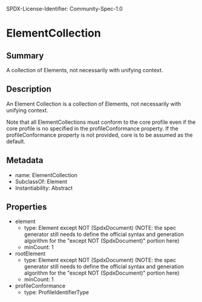 SPDX-License-Identifier: Community-Spec-1.0

# ElementCollection

## Summary

A collection of Elements, not necessarily with unifying context.

## Description

An Element Collection is a collection of Elements, not necessarily with unifying context.

Note that all ElementCollections must conform to the core profile even if the core profile is no specified in the profileConformance property.
If the profileConformance property is not provided, core is to be assumed as the default.

## Metadata

- name: ElementCollection
- SubclassOf: Element
- Instantiability: Abstract

## Properties

- element
  - type: Element except NOT (SpdxDocument) (NOTE: the spec generator still needs to define the official syntax and generation algorithm for the "except NOT (SpdxDocument)" portion here)
  - minCount: 1
- rootElement
  - type: Element except NOT (SpdxDocument) (NOTE: the spec generator still needs to define the official syntax and generation algorithm for the "except NOT (SpdxDocument)" portion here)
  - minCount: 1
- profileConformance
  - type: ProfileIdentifierType
